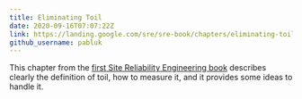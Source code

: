 ```yaml
---
title: Eliminating Toil
date: 2020-09-16T07:07:22Z
link: https://landing.google.com/sre/sre-book/chapters/eliminating-toil/
github_username: pabluk
---
```

This chapter from the [first Site Reliability Engineering book](https://landing.google.com/sre/books/) describes clearly the definition of toil, how to measure it, and it provides some ideas to handle it.


